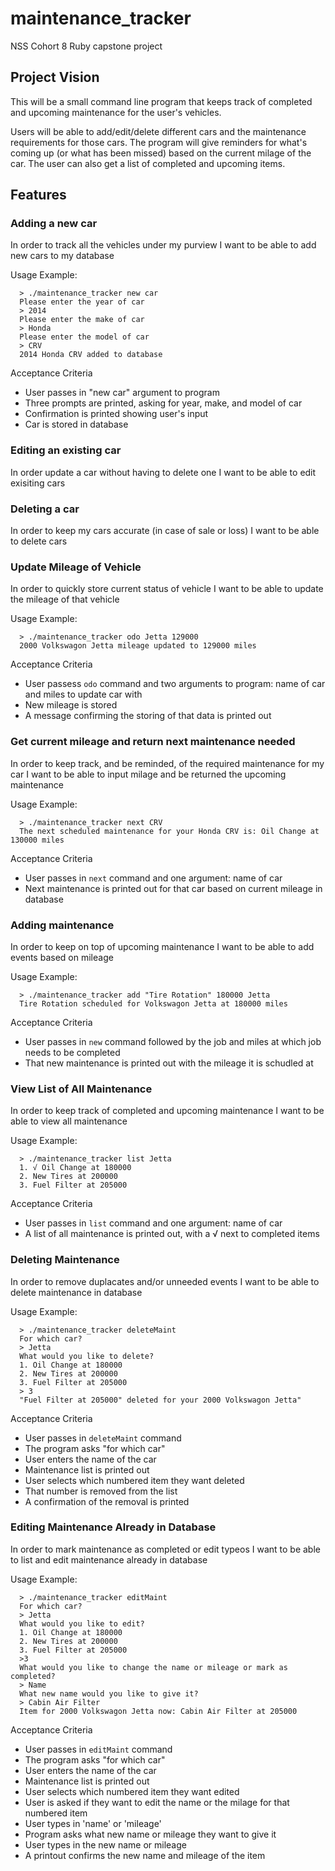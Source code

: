 # maintenance_tracker
NSS Cohort 8 Ruby capstone project

## Project Vision

This will be a small command line program that keeps track of completed and upcoming maintenance for the user's vehicles.

Users will be able to add/edit/delete different cars and the maintenance requirements for those cars. The program will give reminders for what's coming up (or what has been missed) based on the current milage of the car. The user can also get a list of completed and upcoming items.

## Features

### Adding a new car

In order to track all the vehicles under my purview I want to be able to add new cars to my database

Usage Example:

```
  > ./maintenance_tracker new car
  Please enter the year of car
  > 2014
  Please enter the make of car
  > Honda
  Please enter the model of car
  > CRV
  2014 Honda CRV added to database
```

Acceptance Criteria

  * User passes in "new car" argument to program
  * Three prompts are printed, asking for year, make, and model of car
  * Confirmation is printed showing user's input
  * Car is stored in database

### Editing an existing car

In order update a car without having to delete one I want to be able to edit exisiting cars

### Deleting a car

In order to keep my cars accurate (in case of sale or loss) I want to be able to delete cars


### Update Mileage of Vehicle

In order to quickly store current status of vehicle I want to be able to update the mileage of that vehicle

Usage Example:
```
  > ./maintenance_tracker odo Jetta 129000
  2000 Volkswagon Jetta mileage updated to 129000 miles
```

Acceptance Criteria

  * User passess `odo` command and two arguments to program: name of car
    and miles to update car with
  * New mileage is stored
  * A message confirming the storing of that data is printed out

### Get current mileage and return next maintenance needed

In order to keep track, and be reminded, of the required maintenance for my car I want to be able to input milage and be returned the upcoming maintenance

Usage Example:

```
  > ./maintenance_tracker next CRV
  The next scheduled maintenance for your Honda CRV is: Oil Change at 130000 miles
```

Acceptance Criteria

* User passes in `next` command and one argument: name of car
* Next maintenance is printed out for that car based on current mileage
  in database

### Adding maintenance

In order to keep on top of upcoming maintenance I want to be able to add events based on mileage

Usage Example:

```
  > ./maintenance_tracker add "Tire Rotation" 180000 Jetta
  Tire Rotation scheduled for Volkswagon Jetta at 180000 miles
```

Acceptance Criteria

* User passes in `new` command followed by the job and miles at which job needs to be completed
* That new maintenance is printed out with the mileage it is schudled at

### View List of All Maintenance

In order to keep track of completed and upcoming maintenance I want to be able to view all maintenance

Usage Example:

```
  > ./maintenance_tracker list Jetta
  1. √ Oil Change at 180000 
  2. New Tires at 200000
  3. Fuel Filter at 205000
```

Acceptance Criteria

* User passes in `list` command and one argument: name of car
* A list of all maintenance is printed out, with a √ next to completed items

### Deleting Maintenance

In order to remove duplacates and/or unneeded events I want to be able to delete maintenance in database

Usage Example:

```
  > ./maintenance_tracker deleteMaint
  For which car?
  > Jetta
  What would you like to delete?
  1. Oil Change at 180000
  2. New Tires at 200000
  3. Fuel Filter at 205000
  > 3
  "Fuel Filter at 205000" deleted for your 2000 Volkswagon Jetta"
```

Acceptance Criteria

* User passes in `deleteMaint` command
* The program asks "for which car"
* User enters the name of the car
* Maintenance list is printed out
* User selects which numbered item they want deleted
* That number is removed from the list
* A confirmation of the removal is printed


### Editing Maintenance Already in Database

In order to mark maintenance as completed or edit typeos I want to be able to list and edit maintenance already in database

Usage Example:

```
  > ./maintenance_tracker editMaint
  For which car?
  > Jetta
  What would you like to edit?
  1. Oil Change at 180000
  2. New Tires at 200000
  3. Fuel Filter at 205000
  >3
  What would you like to change the name or mileage or mark as completed?
  > Name
  What new name would you like to give it?
  > Cabin Air Filter
  Item for 2000 Volkswagon Jetta now: Cabin Air Filter at 205000

```

Acceptance Criteria

* User passes in `editMaint` command
* The program asks "for which car"
* User enters the name of the car
* Maintenance list is printed out
* User selects which numbered item they want edited
* User is asked if they want to edit the name or the milage for that numbered item
* User types in 'name' or 'mileage'
* Program asks what new name or mileage they want to give it
* User types in the new name or mileage
* A printout confirms the new name and mileage of the item
